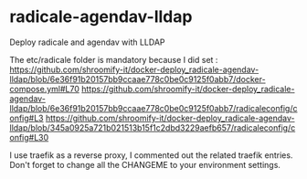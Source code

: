 # radicale-agendav-lldap
Deploy radicale and agendav with LLDAP

The etc/radicale folder is mandatory because I did set :
https://github.com/shroomify-it/docker-deploy_radicale-agendav-lldap/blob/6e36f91b20157bb9ccaae778c0be0c9125f0abb7/docker-compose.yml#L70 
https://github.com/shroomify-it/docker-deploy_radicale-agendav-lldap/blob/6e36f91b20157bb9ccaae778c0be0c9125f0abb7/radicaleconfig/config#L3
https://github.com/shroomify-it/docker-deploy_radicale-agendav-lldap/blob/345a0925a721b021513b15f1c2dbd3229aefb657/radicaleconfig/config#L30

I use traefik as a reverse proxy, I commented out the related traefik entries.
Don't forget to change all the CHANGEME to your environment settings.
